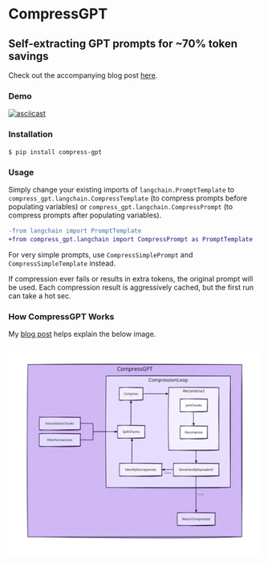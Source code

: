 # CompressGPT
## Self-extracting GPT prompts for ~70% token savings

Check out the accompanying blog post [here]().

### Demo

[![asciicast](https://asciinema.org/a/578285.svg)](https://asciinema.org/a/578285)

### Installation

```shell
$ pip install compress-gpt
```

### Usage

Simply change your existing imports of `langchain.PromptTemplate` to `compress_gpt.langchain.CompressTemplate` (to compress prompts before populating variables) or `compress_gpt.langchain.CompressPrompt` (to compress prompts after populating variables).

```diff
-from langchain import PromptTemplate
+from compress_gpt.langchain import CompressPrompt as PromptTemplate
```

For very simple prompts, use `CompressSimplePrompt` and `CompressSimpleTemplate` instead.

If compression ever fails or results in extra tokens, the original prompt will be used. Each compression result is aggressively cached, but the first run can take a hot sec.

### How CompressGPT Works

My [blog post]() helps explain the below image.

![CompressGPT Pipeline](assets/pipeline.svg)
